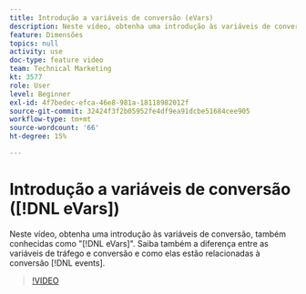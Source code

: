 ```yaml
---
title: Introdução a variáveis de conversão (eVars)
description: Neste vídeo, obtenha uma introdução às variáveis de conversão, também conhecidas como "eVars". Saiba também a diferença entre as variáveis de tráfego e conversão e como elas estão relacionadas a eventos de conversão.
feature: Dimensões
topics: null
activity: use
doc-type: feature video
team: Technical Marketing
kt: 3577
role: User
level: Beginner
exl-id: 4f7bedec-efca-46e8-981a-18118982012f
source-git-commit: 32424f3f2b05952fe4df9ea91dcbe51684cee905
workflow-type: tm+mt
source-wordcount: '66'
ht-degree: 15%

---
```


# Introdução a variáveis de conversão ([!DNL eVars])

Neste vídeo, obtenha uma introdução às variáveis de conversão, também conhecidas como &quot;[!DNL eVars]&quot;. Saiba também a diferença entre as variáveis de tráfego e conversão e como elas estão relacionadas à conversão [!DNL events].

>[!VIDEO](https://video.tv.adobe.com/v/28759/?quality=12)
